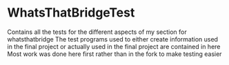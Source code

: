 # WhatsThatBridgeTest
Contains all the tests for the different aspects of my section for whatsthatbridge
The test programs used to either create information used in the final project or actually used in the final project are contained in here
Most work was done here first rather than in the fork to make testing easier
